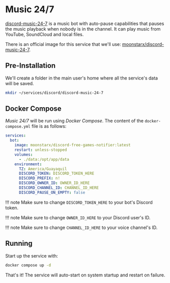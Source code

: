 # Music 24/7

[discord-music-24-7](https://github.com/moonstar-x/discord-music-24-7) is a music bot with auto-pause capabilities that pauses the music playback when nobody is in the channel. It can play music from YouTube, SoundCloud and local files.

There is an official image for this service that we'll use: [moonstarx/discord-music-24-7](https://hub.docker.com/r/moonstarx/discord-music-24-7).

## Pre-Installation

We'll create a folder in the main user's home where all the service's data will be saved.

```bash
mkdir ~/services/discord/discord-music-24-7
```

## Docker Compose

*Music 24/7* will be run using *Docker Compose*. The content of the `docker-compose.yml` file is as follows:

```yaml
services:
  bot:
    image: moonstarx/discord-free-games-notifier:latest
    restart: unless-stopped
    volumes:
      - ./data:/opt/app/data
    environment:
      TZ: America/Guayaquil
      DISCORD_TOKEN: DISCORD_TOKEN_HERE
      DISCORD_PREFIX: n!
      DISCORD_OWNER_ID: OWNER_ID_HERE
      DISCORD_CHANNEL_ID: CHANNEL_ID_HERE
      DISCORD_PAUSE_ON_EMPTY: false
```

!!! note
    Make sure to change `DISCORD_TOKEN_HERE` to your bot's Discord token.

!!! note
    Make sure to change `OWNER_ID_HERE` to your Discord user's ID.

!!! note
    Make sure to change `CHANNEL_ID_HERE` to your voice channel's ID.

## Running

Start up the service with:

```bash
docker compose up -d
```

That's it! The service will auto-start on system startup and restart on failure.
